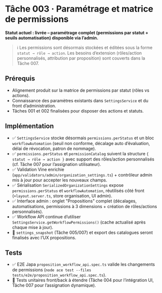 # Tâche 003 · Paramétrage et matrice de permissions

**Statut actuel : livrée – paramétrage complet (permissions par statut + seuils automatisation) disponible via l’admin.**

> ℹ️ Les permissions sont désormais stockées et éditées sous la forme `statut → rôle → action`. Les besoins d’extension (rôles/action personnalisés, attribution par proposition) sont couverts dans la Tâche 007.

## Prérequis
- Alignement produit sur la matrice de permissions par statut (rôles vs actions).
- Connaissance des paramètres existants dans `SettingsService` et du front d’administration.
- Tâches 001 et 002 finalisées pour disposer des actions et statuts.

## Implémentation
- ✅ `SettingsService` stocke désormais `permissions.perStatus` et un bloc `workflowAutomation` (seuil non conforme, décalage auto d’évaluation, délai de révocation, patron de nommage).
- ✅ `permissions.perStatus` et `permissionCatalog` suivent la structure `{ statut → rôle → action }` avec support des rôles/action personnalisés (cf. Tâche 007 pour l’assignation utilisateur).
- ✅ Validation Vine enrichie (`app/validators/admin/organization_settings.ts`) + contrôleur admin mis à jour pour accepter les nouveaux champs.
- ✅ Sérialisation `SerializedOrganizationSettings` expose `permissions.perStatus` et `workflowAutomation`, réutilisés côté front (`+layout.server.ts`, store organisation, UI admin).
- ✅ Interface admin : onglet "Propositions" complet (décalages, automatisations, permissions à 3 dimensions + création de rôles/actions personnalisés).
- ✅ Workflow API continue d’utiliser `SettingsService.getWorkflowPermissions()` (cache actualisé après chaque mise à jour).
- 🔄 `settings_snapshot` (Tâche 005/007) et export des catalogues seront finalisés avec l’UX propositions.

## Tests
- ✅ E2E Japa `proposition_workflow_api.spec.ts` valide les changements de permissions (`node ace test --files tests/e2e/proposition_workflow_api.spec.ts`).
- 🔄 Tests unitaires front/back à étendre (Tâche 004 pour l’intégration UI, Tâche 007 pour l’assignation dynamique).

